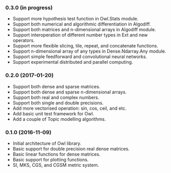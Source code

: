 ### 0.3.0 (in progress)

* Support more hypothesis test function in Owl.Stats module.
* Support both numerical and algorithmic differentiation in Algodiff.
* Support both matrices and n-dimensional arrays in Algodiff module.
* Support interoperation of different number types in Ext and new operators.
* Support more flexible slicing, tile, repeat, and concatenate functions.
* Support n-dimensional array of any types in Dense.Ndarray.Any module.
* Support simple feedforward and convolutional neural networks.
* Support experimental distributed and parallel computing.


### 0.2.0 (2017-01-20)

* Support both dense and sparse matrices.
* Support both dense and sparse n-dimensional arrays.
* Support both real and complex numbers.
* Support both single and double precisions.
* Add more vectorised operation: sin, cos, ceil, and etc.
* Add basic unit test framework for Owl.
* Add a couple of Topic modelling algorithms.


### 0.1.0 (2016-11-09)

* Initial architecture of Owl library.
* Basic support for double precision real dense matrices.
* Basic linear functions for dense matrices.
* Basic support for plotting functions.
* SI, MKS, CGS, and CGSM metric system.
